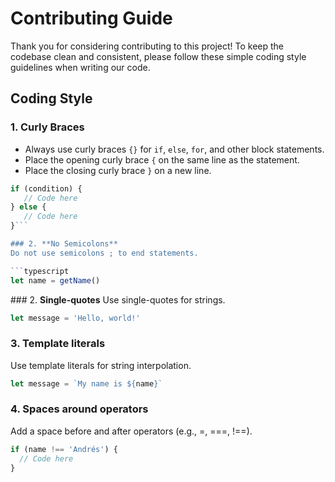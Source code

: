 # Contributing Guide

Thank you for considering contributing to this project! To keep the codebase clean and consistent, please follow these simple coding style guidelines when writing our code.

## Coding Style

### 1. **Curly Braces**
   - Always use curly braces `{}` for `if`, `else`, `for`, and other block statements.
   - Place the opening curly brace `{` on the same line as the statement.
   - Place the closing curly brace `}` on a new line.
   ```typescript
   if (condition) {
      // Code here
   } else {
      // Code here
   }```

### 2. **No Semicolons**
Do not use semicolons ; to end statements.

```typescript
let name = getName()
```

### 2. **Single-quotes**
Use single-quotes for strings.

```typescript
let message = 'Hello, world!'
```

### 3. **Template literals**
Use template literals for string interpolation.

```typescript
let message = `My name is ${name}`
```

### 4. Spaces around operators
Add a space before and after operators (e.g., =, ===, !==).

```typescript
if (name !== 'Andrés') {
  // Code here
}
```